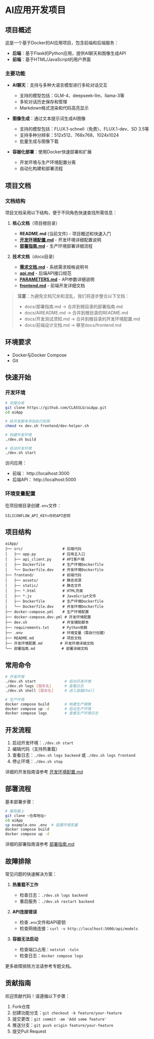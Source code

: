 # AI应用开发项目

## 项目概述

这是一个基于Docker的AI应用项目，包含前端和后端服务：
- **后端**：基于Flask的Python应用，提供AI聊天和图像生成API
- **前端**：基于HTML/JavaScript的用户界面

### 主要功能

- **AI聊天**：支持与多种大语言模型进行多轮对话交互
  - 支持的模型包括：GLM-4、deepseek-llm、llama-3等
  - 多轮对话历史保存和管理
  - Markdown格式渲染和代码高亮显示

- **图像生成**：通过文本提示词生成AI图像
  - 支持的模型包括：FLUX.1-schnell（免费）、FLUX.1-dev、SD 3.5等
  - 支持多种分辨率：512x512、768x768、1024x1024
  - 批量生成与图像下载

- **容器化部署**：使用Docker快速部署和扩展
  - 开发环境与生产环境配置分离
  - 自动化构建和部署流程

## 项目文档

### 文档结构

项目文档采用以下结构，便于不同角色快速查找所需信息：

1. **核心文档**（项目根目录）
   - **README.md** (当前文件) - 项目概述和快速入门
   - **[开发环境配置.md](./开发环境配置.md)** - 开发环境详细配置说明
   - **[部署指南.md](./部署指南.md)** - 生产环境部署详细流程

2. **技术文档**（docs目录）
   - **[需求文档.md](./docs/需求文档.md)** - 系统需求规格说明书
   - **[api.md](./docs/api.md)** - 后端API接口规范
   - **[PARAMETERS.md](./docs/PARAMETERS.md)** - API参数详细说明
   - **[frontend.md](./docs/frontend.md)** - 前端开发详细文档

> **注意**：为避免文档冗余和混乱，我们将逐步整合以下文档：
> - docs/部署指南.md → 合并到根目录的部署指南.md
> - docs/AIREADME.md → 合并到根目录的README.md
> - docs/开发测试须知.md → 合并到根目录的开发环境配置.md
> - docs/前端设计文档.md → 移至docs/frontend.md

## 环境要求

- Docker与Docker Compose
- Git

## 快速开始

### 开发环境

```bash
# 克隆仓库
git clone https://github.com/CLASSLU/aiApp.git
cd aiApp

# 给开发脚本添加执行权限
chmod +x dev.sh frontend/dev-helper.sh

# 构建开发环境
./dev.sh build

# 启动开发环境
./dev.sh start
```

访问应用：
- 前端： http://localhost:3000
- 后端API： http://localhost:5000

### 环境变量配置

在项目根目录创建`.env`文件：

```
SILICONFLOW_API_KEY=你的API密钥
```

## 项目结构

```
aiApp/
├── src/                  # 后端代码
│   ├── app.py            # 应用主入口
│   ├── api_client.py     # API客户端
│   ├── Dockerfile        # 生产环境Dockerfile
│   └── Dockerfile.dev    # 开发环境Dockerfile
├── frontend/             # 前端代码
│   ├── assets/           # 静态资源
│   ├── static/           # 静态文件
│   ├── *.html            # HTML页面
│   ├── *.js              # JavaScript文件
│   ├── Dockerfile        # 生产环境Dockerfile
│   └── Dockerfile.dev    # 开发环境Dockerfile
├── docker-compose.yml    # 生产环境配置
├── docker-compose.dev.yml # 开发环境配置
├── dev.sh                # 开发辅助脚本
├── requirements.txt      # Python依赖
├── .env                  # 环境变量（需自行创建）
├── README.md             # 项目文档
├── 开发环境配置.md        # 开发环境详细文档
└── 部署指南.md            # 部署详细文档
```

## 常用命令

```bash
# 开发环境
./dev.sh start             # 启动开发环境
./dev.sh logs [服务名]      # 查看日志
./dev.sh shell [服务名]     # 进入容器Shell

# 生产环境
docker compose build       # 构建生产镜像
docker compose up -d       # 启动生产环境
docker compose logs        # 查看生产环境日志
```

## 开发流程

1. 启动开发环境：`./dev.sh start`
2. 编辑代码（支持热重载）
3. 查看日志：`./dev.sh logs backend` 或 `./dev.sh logs frontend`
4. 停止环境：`./dev.sh stop`

详细的开发指南请参考 [开发环境配置.md](./开发环境配置.md)

## 部署流程

基本部署步骤：

```bash
# 服务器上
git clone <仓库地址>
cd aiApp
cp example.env .env  # 配置环境变量
docker compose build
docker compose up -d
```

详细的部署指南请参考 [部署指南.md](./部署指南.md)

## 故障排除

常见问题的快速解决方案：

1. **热重载不工作**
   - 检查日志：`./dev.sh logs backend`
   - 重启服务：`./dev.sh restart backend`

2. **API连接错误**
   - 检查`.env`文件和API密钥
   - 检查网络连接：`curl -v http://localhost:5000/api/models`

3. **容器无法启动**
   - 检查端口占用：`netstat -tuln`
   - 检查日志：`docker compose logs`

更多故障排除方法请参考专题文档。

## 贡献指南

欢迎贡献代码！请遵循以下步骤：

1. Fork仓库
2. 创建功能分支：`git checkout -b feature/your-feature`
3. 提交更改：`git commit -am 'Add some feature'`
4. 推送分支：`git push origin feature/your-feature`
5. 提交Pull Request 